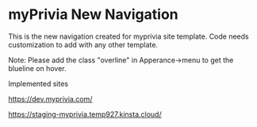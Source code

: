 # myPrivia New Navigation
This is the new navigation created for myprivia site template.
Code needs customization to add with any other template.

Note:
Please add the class "overline" in Apperance->menu to get the blueline on hover.

Implemented sites

https://dev.myprivia.com/

https://staging-myprivia.temp927.kinsta.cloud/
